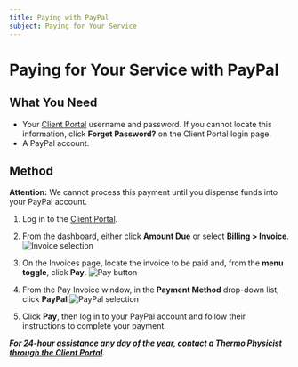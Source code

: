 ```yaml
---
title: Paying with PayPal
subject: Paying for Your Service
---
```


# Paying for Your Service with PayPal

## What You Need
* Your [Client Portal](https://core.thermo.io/login/) username and password. If you cannot locate this information, click **Forget Password?** on the Client Portal login page.
* A PayPal account.

## Method

**Attention:** We cannot process this payment until you dispense funds into your PayPal account. 

1. Log in to the [Client Portal](https://core.thermo.io/login/).
2. From the dashboard, either click **Amount Due** or select **Billing > Invoice**.
   ![Invoice selection](https://raw.githubusercontent.com/thermoio/docs/master/images/paying-with-account-credit/2017-11-14_19-14-12.png)

3. On the Invoices page, locate the invoice to be paid and, from the **menu toggle**, click **Pay**. 
   ![Pay button](https://raw.githubusercontent.com/thermoio/docs/master/images/paying-with-account-credit/2017-11-14_19-18-31.png)
   
4. From the Pay Invoice window, in the **Payment Method** drop-down list, click **PayPal**
   ![PayPal selection](https://raw.githubusercontent.com/thermoio/docs/master/images/paying-with-paypal/2017-11-14_19-47-00.png)
   
5. Click **Pay**, then log in to your PayPal account and follow their instructions to complete your payment.

**_For 24-hour assistance any day of the year, contact a Thermo Physicist [through the Client Portal](https://core.thermo.io/login/)._**
